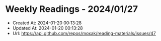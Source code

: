 # Weekly Readings - 2024/01/27

- Created At: 2024-01-20 00:13:28
- Updated At: 2024-01-20 00:13:28
- Url: https://api.github.com/repos/moxak/reading-materials/issues/47

